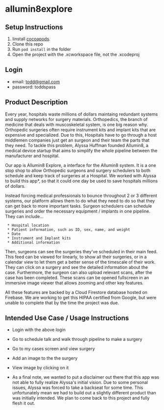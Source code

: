 # allumin8explore

## Setup Instructions
1. Iinstall [cocoapods](https://cocoapods.org/). 
2. Clone this repo
3. Run `pod install` in the folder
4. Open the project with the .xcworkspace file, not the .xcodeproj

## Login
* email: todd@gmail.com
* password: toddspass


## Product Description 

Every year, hospitals waste millions of dollars maintaing redundant systems and supply networks for surgery materials. Orthopedics, the branch of medicine that deals with muscoskeletal system, is one big reason why. Orthopedic surgeries often require instrument kits and implant kits that are expensive and specialized. Due to this, Hospitals have to go through a host middlemen companies just get an surgeon and their team the parts that they need. To tackle this problem, Alyssa Huffman founded Allumin8, a medical device startup that aims to simplify the whole pipeline between the manufacturer and hospital.  

Our app is Allumin8 Explore, a interface for the Allumin8 system. It is a one stop shop to allow Orthopedic surgeons and surgery schedulers to both schedule and keep track of surgeries at a Hospital. We worked with Alyssa to build this app*, so that it could one day be used to save hospitals millions of dollars. 

Instead forcing medical professionals to bounce throughout 2 or 3 different systems, our platform allows them to do what they need to do so that they can get back to more important tasks. Surgeon schedulers can schedule surgeries and order the necessary equipment / implants in one pipeline. They can include...

     * Hospital location
     * Patient information, such as ID, sex, name, and weight
     * Date 
     * Instrument and Implant kits
     * Additional information 
 
 Then, surgeons can see the surgeries they've scheduled in their main feed. This feed can be viewed for linearly, to show all their surgeries, or in a calendar view to let them get a better sense of the timescale of their work. They can click on a surgery and see the detailed information about the case. Furthermore, the surgeon can also upload relevant scans, after the case has been completed. These scans can be opened fullscreen in an immersive image viewer that allows zooming and other key features. 
 
All these features are backed by a Cloud Firestore database hosted on Firebase. We are working to get this HIPAA certified from Google, but were unable to complete that by the time the project was due. 
 
 
 ## Intended Use Case / Usage Instructions 
 * Login with the above login
 * Go to schedule talk and walk through pipeline to make a surgery
 * Go to my cases screen and view surgery
 * Add an image to the the surgery
 * View image by clicking on it 
 
 
 * As a final note, we wanted to put a disclaimer out there that this app was not able to fully realize Alyssa's initial vision. Due to some personal issues, Alyssa was forced to take a backseat for some time. This unfortunately mean we had to build out a slightly different product than was initially intended. We plan to come back to this project and fully flesh it out. 
 
 
 
 
 
